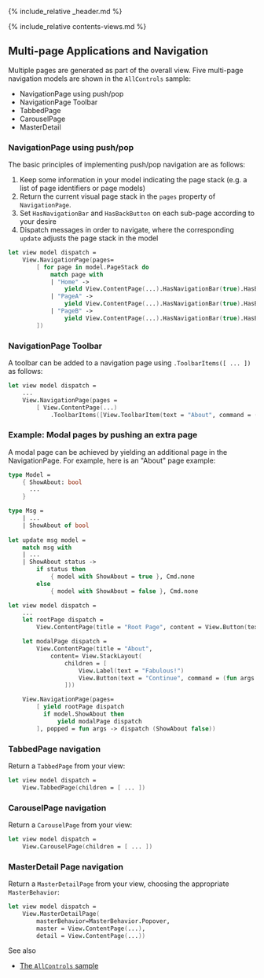 {% include_relative _header.md %}

{% include_relative contents-views.md %}

Multi-page Applications and Navigation
-------

Multiple pages are generated as part of the overall view. Five multi-page navigation models are shown in the `AllControls` sample:

* NavigationPage using push/pop
* NavigationPage Toolbar
* TabbedPage
* CarouselPage
* MasterDetail

### NavigationPage using push/pop

The basic principles of implementing push/pop navigation are as follows:

1. Keep some information in your model indicating the page stack (e.g. a list of page identifiers or page models)
2. Return the current visual page stack in the `pages` property of `NavigationPage`.
3. Set `HasNavigationBar` and `HasBackButton` on each sub-page according to your desire
4. Dispatch messages in order to navigate, where the corresponding `update` adjusts the page stack in the model

```fsharp
let view model dispatch =
    View.NavigationPage(pages=
        [ for page in model.PageStack do
            match page with
            | "Home" ->
                yield View.ContentPage(...).HasNavigationBar(true).HasBackButton(true)
            | "PageA" ->
                yield View.ContentPage(...).HasNavigationBar(true).HasBackButton(true)
            | "PageB" ->
                yield View.ContentPage(...).HasNavigationBar(true).HasBackButton(true)
        ])
```

### NavigationPage Toolbar

A toolbar can be added to a navigation page using `.ToolbarItems([ ... ])` as follows:

```fsharp
let view model dispatch =
    ...
    View.NavigationPage(pages =
        [ View.ContentPage(...)
            .ToolbarItems([View.ToolbarItem(text = "About", command = (fun () -> dispatch (ShowAbout true))) ] )
```

### Example: Modal pages by pushing an extra page

A modal page can be achieved by yielding an additional page in the NavigationPage. For example, here is an "About" page example:

```fsharp
type Model =
    { ShowAbout: bool
      ...
    }

type Msg =
    | ...
    | ShowAbout of bool
    
let update msg model =
    match msg with
    | ...
    | ShowAbout status ->       
        if status then 
            { model with ShowAbout = true }, Cmd.none    
        else 
            { model with ShowAbout = false }, Cmd.none   

let view model dispatch =
    ...
    let rootPage dispatch =
        View.ContentPage(title = "Root Page", content = View.Button(text = "About", command = (fun () -> dispatch (ShowAbout true))))

    let modalPage dispatch =
        View.ContentPage(title = "About",
            content= View.StackLayout(
                children = [
                    View.Label(text = "Fabulous!")
                    View.Button(text = "Continue", command = (fun args -> dispatch (ShowAbout false) ))
                ]))

    View.NavigationPage(pages=
        [ yield rootPage dispatch
          if model.ShowAbout then
              yield modalPage dispatch
        ], popped = fun args -> dispatch (ShowAbout false))
```

### TabbedPage navigation

Return a `TabbedPage` from your view:

```fsharp
let view model dispatch =
    View.TabbedPage(children = [ ... ])
```

### CarouselPage navigation

Return a `CarouselPage` from your view:

```fsharp
let view model dispatch =
    View.CarouselPage(children = [ ... ])
```

### MasterDetail Page navigation

Return a `MasterDetailPage` from your view, choosing the appropriate `MasterBehavior`:

```fsharp
let view model dispatch =
    View.MasterDetailPage(
        masterBehavior=MasterBehavior.Popover,
        master = View.ContentPage(...),
        detail = View.ContentPage(...))
```

See also

* [The `AllControls` sample](https://github.com/fsprojects/Fabulous/blob/master/Fabulous.XamarinForms/samples/AllControls/AllControls/AllControls.fs)
